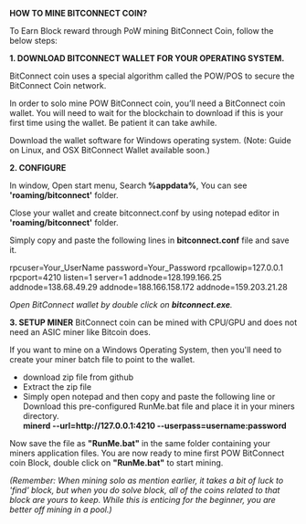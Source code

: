 <b>HOW TO MINE BITCONNECT COIN?</b>

To Earn Block reward through PoW mining BitConnect Coin, follow the below steps:

<b>1. DOWNLOAD BITCONNECT WALLET FOR YOUR OPERATING SYSTEM.</b>

BitConnect coin uses a special algorithm called the POW/POS to secure the BitConnect Coin network.

In order to solo mine POW BitConnect coin, you’ll need a BitConnect coin wallet. You will need to wait for the blockchain to download if this is your first time using the wallet. Be patient it can take awhile.

Download the wallet software for Windows operating system. (Note: Guide on Linux, and OSX BitConnect Wallet available soon.)

<b>2. CONFIGURE</b>

In window, Open start menu, Search<b> %appdata%</b>, You can see <b>'roaming/bitconnect'</b> folder.

Close your wallet and create bitconnect.conf  by using notepad editor in <b>'roaming/bitconnect'</b> folder.

Simply copy and paste the following lines in <b>bitconnect.conf</b> file and save it.

rpcuser=Your_UserName
password=Your_Password
rpcallowip=127.0.0.1
rpcport=4210
listen=1
server=1
addnode=128.199.166.25
addnode=138.68.49.29
addnode=188.166.158.172
addnode=159.203.21.28

<i>Open BitConnect wallet by double click on <b>bitconnect.exe</b>.</i>

<b>3. SETUP MINER</b>
BitConnect coin can be mined with CPU/GPU and does not need an ASIC miner like Bitcoin does.

If you want to mine on a Windows Operating System, then you'll need to create your miner batch file to point to the wallet.

<ul>
<li>download zip file from github</li>
<li>Extract the zip file</li>
<li>Simply open notepad and then copy and paste the following line or Download this pre-configured RunMe.bat file and place it in your miners directory.
<br/>
<b>minerd --url=http://127.0.0.1:4210 --userpass=username:password</b>
</li>
</ul>

Now save the file as <b>"RunMe.bat"</b> in the same folder containing your miners application files. You are now ready to mine first POW BitConnect coin Block, double click on <b>"RunMe.bat"</b> to start mining.

<i>(Remember: When mining solo as mention earlier, it takes a bit of luck to 'find' block, but when you do solve block, all of the coins related to that block are yours to keep. While this is enticing for the beginner, you are better off mining in a pool.)</i>








